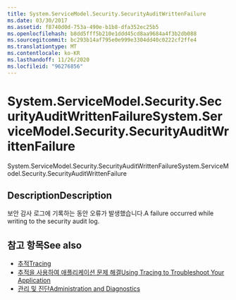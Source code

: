 ```yaml
---
title: System.ServiceModel.Security.SecurityAuditWrittenFailure
ms.date: 03/30/2017
ms.assetid: f8740d0d-753a-490e-b1b8-dfa352ec25b5
ms.openlocfilehash: b8dd5fff5b210e1ddd45cd8aa9684a4f3b2db088
ms.sourcegitcommit: bc293b14af795e0e999e3304dd40c0222cf2ffe4
ms.translationtype: MT
ms.contentlocale: ko-KR
ms.lasthandoff: 11/26/2020
ms.locfileid: "96276856"
---
```

# <a name="systemservicemodelsecuritysecurityauditwrittenfailure"></a><span data-ttu-id="67474-102">System.ServiceModel.Security.SecurityAuditWrittenFailure</span><span class="sxs-lookup"><span data-stu-id="67474-102">System.ServiceModel.Security.SecurityAuditWrittenFailure</span></span>

<span data-ttu-id="67474-103">System.ServiceModel.Security.SecurityAuditWrittenFailure</span><span class="sxs-lookup"><span data-stu-id="67474-103">System.ServiceModel.Security.SecurityAuditWrittenFailure</span></span>  
  
## <a name="description"></a><span data-ttu-id="67474-104">Description</span><span class="sxs-lookup"><span data-stu-id="67474-104">Description</span></span>  

 <span data-ttu-id="67474-105">보안 감사 로그에 기록하는 동안 오류가 발생했습니다.</span><span class="sxs-lookup"><span data-stu-id="67474-105">A failure occurred while writing to the security audit log.</span></span>  
  
## <a name="see-also"></a><span data-ttu-id="67474-106">참고 항목</span><span class="sxs-lookup"><span data-stu-id="67474-106">See also</span></span>

- [<span data-ttu-id="67474-107">추적</span><span class="sxs-lookup"><span data-stu-id="67474-107">Tracing</span></span>](index.md)
- [<span data-ttu-id="67474-108">추적을 사용하여 애플리케이션 문제 해결</span><span class="sxs-lookup"><span data-stu-id="67474-108">Using Tracing to Troubleshoot Your Application</span></span>](using-tracing-to-troubleshoot-your-application.md)
- [<span data-ttu-id="67474-109">관리 및 진단</span><span class="sxs-lookup"><span data-stu-id="67474-109">Administration and Diagnostics</span></span>](../index.md)
